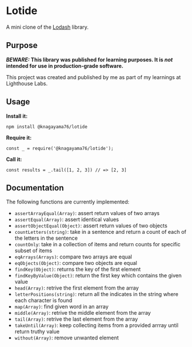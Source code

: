 # Lotide

A mini clone of the [Lodash](https://lodash.com) library.

## Purpose

**_BEWARE:_ This library was published for learning purposes. It is _not_ intended for use in production-grade software.**

This project was created and published by me as part of my learnings at Lighthouse Labs.

## Usage

**Install it:**

`npm install @knagayama76/lotide`

**Require it:**

`const _ = require('@knagayama76/lotide');`

**Call it:**

`const results = _.tail([1, 2, 3]) // => [2, 3]`

## Documentation

The following functions are currently implemented:

- `assertArrayEqual(Array)`: assert return values of two arrays
- `assertEqual(Array)`: assert identical values
- `assertObjectEqual(Object)`: assert return values of two objects
- `countLetters(string)`: take in a sentence and return a count of each of the letters in the sentence
- `countOnly`: take in a collection of items and return counts for specific subset of items
- `eqArrays(Arrays)`: compare two arrays are equal
- `eqObjects(Object)`: compare two objects are equal
- `findKey(Object)`: returns the key of the first element
- `findKeyByValue(Object)`: return the first key which contains the given value
- `head(Array)`: retrive the first element from the array
- `letterPositions(string)`: return all the indicates in the string where each character is found
- `map(Array)`: find given word in an array
- `middle(Array)`: retrive the middle element from the array
- `tail(Array)`: retrive the last element from the array
- `takeUntil(Array)`: keep collecting items from a provided arrray until return truthy value
- `without(Array)`: remove unwanted element
